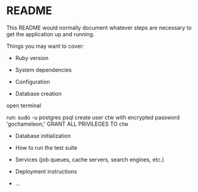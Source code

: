 # README

This README would normally document whatever steps are necessary to get the
application up and running.

Things you may want to cover:

* Ruby version

* System dependencies

* Configuration

* Database creation

open terminal

run:
sudo -u postgres psql
create user ctw with encrypted password 'gochameleon;'
GRANT ALL PRIVILEGES TO ctw

* Database initialization

* How to run the test suite

* Services (job queues, cache servers, search engines, etc.)

* Deployment instructions

* ...
